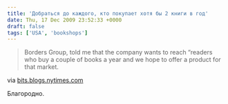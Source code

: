 ```yaml
---
title: 'Добраться до каждого, кто покупает хотя бы 2 книги в год'
date: Thu, 17 Dec 2009 23:52:33 +0000
draft: false
tags: ['USA', 'bookshops']
---
```


> Borders Group, told me that the company wants to reach “readers who buy a couple of books a year and we hope to offer a product for that market.

via [bits.blogs.nytimes.com](http://bits.blogs.nytimes.com/2009/12/15/borders-and-kobo-will-develop-new-e-reader/)

Благородно.